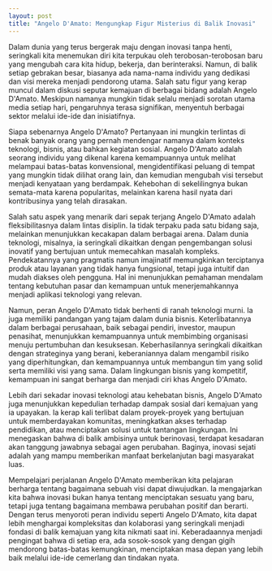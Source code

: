 ```yaml
---
layout: post
title: "Angelo D'Amato: Mengungkap Figur Misterius di Balik Inovasi"
---
```


Dalam dunia yang terus bergerak maju dengan inovasi tanpa henti, seringkali kita menemukan diri kita terpukau oleh terobosan-terobosan baru yang mengubah cara kita hidup, bekerja, dan berinteraksi. Namun, di balik setiap gebrakan besar, biasanya ada nama-nama individu yang dedikasi dan visi mereka menjadi pendorong utama. Salah satu figur yang kerap muncul dalam diskusi seputar kemajuan di berbagai bidang adalah Angelo D'Amato. Meskipun namanya mungkin tidak selalu menjadi sorotan utama media setiap hari, pengaruhnya terasa signifikan, menyentuh berbagai sektor melalui ide-ide dan inisiatifnya.

Siapa sebenarnya Angelo D'Amato? Pertanyaan ini mungkin terlintas di benak banyak orang yang pernah mendengar namanya dalam konteks teknologi, bisnis, atau bahkan kegiatan sosial. Angelo D'Amato adalah seorang individu yang dikenal karena kemampuannya untuk melihat melampaui batas-batas konvensional, mengidentifikasi peluang di tempat yang mungkin tidak dilihat orang lain, dan kemudian mengubah visi tersebut menjadi kenyataan yang berdampak. Kehebohan di sekelilingnya bukan semata-mata karena popularitas, melainkan karena hasil nyata dari kontribusinya yang telah dirasakan.

Salah satu aspek yang menarik dari sepak terjang Angelo D'Amato adalah fleksibilitasnya dalam lintas disiplin. Ia tidak terpaku pada satu bidang saja, melainkan menunjukkan kecakapan dalam berbagai arena. Dalam dunia teknologi, misalnya, ia seringkali dikaitkan dengan pengembangan solusi inovatif yang bertujuan untuk memecahkan masalah kompleks. Pendekatannya yang pragmatis namun imajinatif memungkinkan terciptanya produk atau layanan yang tidak hanya fungsional, tetapi juga intuitif dan mudah diakses oleh pengguna. Hal ini menunjukkan pemahaman mendalam tentang kebutuhan pasar dan kemampuan untuk menerjemahkannya menjadi aplikasi teknologi yang relevan.

Namun, peran Angelo D'Amato tidak berhenti di ranah teknologi murni. Ia juga memiliki pandangan yang tajam dalam dunia bisnis. Keterlibatannya dalam berbagai perusahaan, baik sebagai pendiri, investor, maupun penasihat, menunjukkan kemampuannya untuk membimbing organisasi menuju pertumbuhan dan kesuksesan. Keberhasilannya seringkali dikaitkan dengan strateginya yang berani, keberaniannya dalam mengambil risiko yang diperhitungkan, dan kemampuannya untuk membangun tim yang solid serta memiliki visi yang sama. Dalam lingkungan bisnis yang kompetitif, kemampuan ini sangat berharga dan menjadi ciri khas Angelo D'Amato.

Lebih dari sekadar inovasi teknologi atau kehebatan bisnis, Angelo D'Amato juga menunjukkan kepedulian terhadap dampak sosial dari kemajuan yang ia upayakan. Ia kerap kali terlibat dalam proyek-proyek yang bertujuan untuk memberdayakan komunitas, meningkatkan akses terhadap pendidikan, atau menciptakan solusi untuk tantangan lingkungan. Ini menegaskan bahwa di balik ambisinya untuk berinovasi, terdapat kesadaran akan tanggung jawabnya sebagai agen perubahan. Baginya, inovasi sejati adalah yang mampu memberikan manfaat berkelanjutan bagi masyarakat luas.

Mempelajari perjalanan Angelo D'Amato memberikan kita pelajaran berharga tentang bagaimana sebuah visi dapat diwujudkan. Ia mengajarkan kita bahwa inovasi bukan hanya tentang menciptakan sesuatu yang baru, tetapi juga tentang bagaimana membawa perubahan positif dan berarti. Dengan terus menyoroti peran individu seperti Angelo D'Amato, kita dapat lebih menghargai kompleksitas dan kolaborasi yang seringkali menjadi fondasi di balik kemajuan yang kita nikmati saat ini. Keberadaannya menjadi pengingat bahwa di setiap era, ada sosok-sosok yang dengan gigih mendorong batas-batas kemungkinan, menciptakan masa depan yang lebih baik melalui ide-ide cemerlang dan tindakan nyata.
